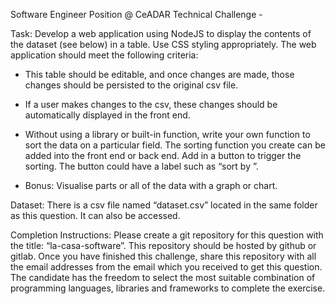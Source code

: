 Software Engineer Position @ CeADAR
Technical Challenge  -

Task: Develop a web application using NodeJS to display the contents of the dataset (see below) in a table. Use CSS styling appropriately. The web application should meet the following criteria:

* This table should be editable, and once changes are made, those changes should be persisted to the original csv file.

* If a user makes changes to the csv, these changes should be automatically displayed in the front end.

* Without using a library or built-in function, write your own function to sort the data on a particular field. The sorting function you create can be added into the front end or back end. Add in a button to trigger the sorting. The button could have a label such as “sort by <insert field>”.

* Bonus: Visualise parts or all of the data with a graph or chart.

Dataset: There is a csv file named “dataset.csv” located in the same folder as this question.  It can also be accessed.

Completion Instructions: Please create a git repository for this question with the title: “la-casa-software”. This repository should be hosted by github or gitlab. Once you have finished this challenge, share this repository with all the email addresses from the email which you received to get this question. The candidate has the freedom to select the most suitable combination of programming languages, libraries and frameworks to complete the exercise.
